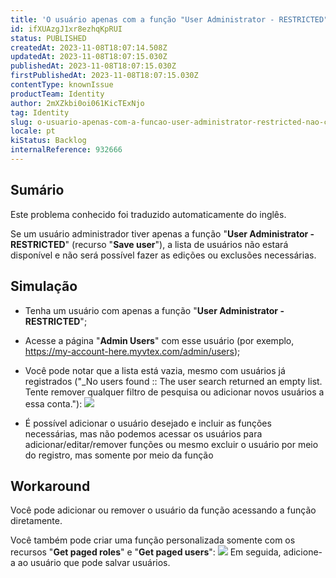 ```yaml
---
title: 'O usuário apenas com a função "User Administrator - RESTRICTED" não consegue listar os usuários'
id: ifXUAzgJ1xr8ezhqKpRUI
status: PUBLISHED
createdAt: 2023-11-08T18:07:14.508Z
updatedAt: 2023-11-08T18:07:15.030Z
publishedAt: 2023-11-08T18:07:15.030Z
firstPublishedAt: 2023-11-08T18:07:15.030Z
contentType: knownIssue
productTeam: Identity
author: 2mXZkbi0oi061KicTExNjo
tag: Identity
slug: o-usuario-apenas-com-a-funcao-user-administrator-restricted-nao-consegue-listar-os-usuarios
locale: pt
kiStatus: Backlog
internalReference: 932666
---
```


## Sumário

<div class="alert alert-info">
  <p>Este problema conhecido foi traduzido automaticamente do inglês.</p>
</div>


Se um usuário administrador tiver apenas a função "**User Administrator - RESTRICTED**" (recurso "**Save user**"), a lista de usuários não estará disponível e não será possível fazer as edições ou exclusões necessárias.

## Simulação



- Tenha um usuário com apenas a função "**User Administrator - RESTRICTED**";
- Acesse a página "**Admin Users**" com esse usuário (por exemplo, https://my-account-here.myvtex.com/admin/users);
- Você pode notar que a lista está vazia, mesmo com usuários já registrados ("_No users found :: The user search returned an empty list. Tente remover qualquer filtro de pesquisa ou adicionar novos usuários a essa conta."):
 ![](https://vtexhelp.zendesk.com/attachments/token/fZ2k11R3xPrhNv5yHVkv9alam/?name=image.png)

- É possível adicionar o usuário desejado e incluir as funções necessárias, mas não podemos acessar os usuários para adicionar/editar/remover funções ou mesmo excluir o usuário por meio do registro, mas somente por meio da função

## Workaround


Você pode adicionar ou remover o usuário da função acessando a função diretamente.

Você também pode criar uma função personalizada somente com os recursos "**Get paged roles**" e "**Get paged users**":
 ![](https://vtexhelp.zendesk.com/attachments/token/yjNfjlnfFaBrXZE6gx97OaxHy/?name=image.png)
Em seguida, adicione-a ao usuário que pode salvar usuários.





